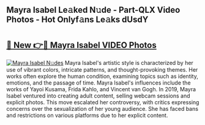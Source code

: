 ## Mayra Isabel Le𝚊ked N𝚞de - Part-QLX Video Photos - Hot Onlyf𝚊ns Le𝚊ks dUsdY

# <h2><a href="http://ab20707.deff.icu/?id=Mayra+Isabel">🔗 New 👉🔴 Mayra Isabel VIDEO Photos</a></h2>

[![Mayra Isabel N𝚞des](https://i.imgur.com/rIISA9y.gif)](http://ab20707.deff.icu/?id=Mayra+Isabel)
Mayra Isabel's artistic style is characterized by her use of vibrant colors, intricate patterns, and thought-provoking themes. Her works often explore the human condition, examining topics such as identity, emotions, and the passage of time. Mayra Isabel's influences include the works of Yayoi Kusama, Frida Kahlo, and Vincent van Gogh. In 2019, Mayra Isabel ventured into creating adult content, selling webcam sessions and explicit photos. This move escalated her controversy, with critics expressing concerns over the sexualization of her young audience. She has faced bans and restrictions on various platforms due to her explicit content.
